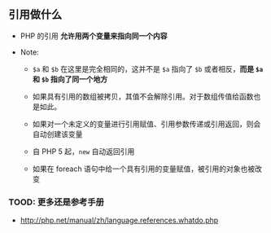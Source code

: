 ## 引用做什么
* PHP 的引用 **允许用两个变量来指向同一个内容**

* Note:
    * `$a` 和 `$b` 在这里是完全相同的，这并不是 `$a` 指向了 `$b` 或者相反，**而是 `$a` 和 `$b` 指向了同一个地方**

    * 如果具有引用的数组被拷贝，其值不会解除引用。对于数组传值给函数也是如此。

    * 如果对一个未定义的变量进行引用赋值、引用参数传递或引用返回，则会自动创建该变量

    * 自 PHP 5 起，`new` 自动返回引用

    * 如果在 foreach 语句中给一个具有引用的变量赋值，被引用的对象也被改变


### TOOD: 更多还是参考手册
* http://php.net/manual/zh/language.references.whatdo.php
